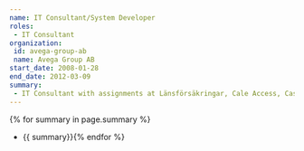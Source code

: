 ```yaml
---
name: IT Consultant/System Developer
roles: 
 - IT Consultant
organization:
 id: avega-group-ab
 name: Avega Group AB
start_date: 2008-01-28
end_date: 2012-03-09
summary:
 - IT Consultant with assignments at Länsförsäkringar, Cale Access, Cash Guard, Tradera and Astando.
---
```

{% for summary in page.summary %}
* {{ summary}}{% endfor %}
<!--more-->